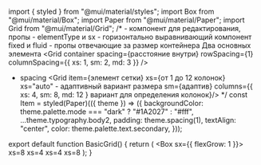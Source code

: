 import { styled } from "@mui/material/styles";
import Box from "@mui/material/Box";
import Paper from "@mui/material/Paper";
import Grid from "@mui/material/Grid";
/* 
<Box /> - компонент для редактирования, пропы - elementType и sx
<Container /> -  горизонтально выравнивающий компонент fixed и fluid - пропы отвечающие за размер контейнера
<Grid container />
Два основных элемента
<Grid container 
  spacing={расстояние внутри}
  rowSpacing={1} columnSpacing={{ xs: 1, sm: 2, md: 3 }}
  />
  
  - spacing
<Grid
  item={элемент сетки}
  xs={от 1 до 12 колонок}
  xs="auto" - адаптивный вариант размера
  sm={адаптив}
  columns={{ xs: 4, sm: 8, md: 12 } вариант для определения колонок}/>
 */
const Item = styled(Paper)(({ theme }) => ({
  backgroundColor: theme.palette.mode === "dark" ? "#1A2027" : "#fff",
  ...theme.typography.body2,
  padding: theme.spacing(1),
  textAlign: "center",
  color: theme.palette.text.secondary,
}));

export default function BasicGrid() {
  return (
    <Box sx={{ flexGrow: 1 }}>
      <Grid container spacing={2}>
        <Grid item xs={8}>
          <Item>xs=8</Item>
        </Grid>
        <Grid item xs={4}>
          <Item>xs=4</Item>
        </Grid>
        <Grid item xs={4}>
          <Item>xs=4</Item>
        </Grid>
        <Grid item xs={8}>
          <Item>xs=8</Item>
        </Grid>
      </Grid>
    </Box>
  );
}
